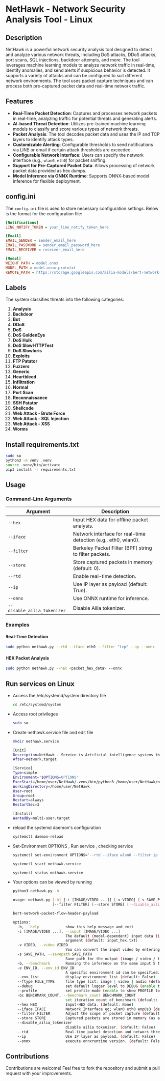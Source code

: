 # NetHawk - Network Security Analysis Tool - Linux 

## Description

NetHawk is a powerful network security analysis tool designed to detect and analyze various network threats, including DoS attacks, DDoS attacks, port scans, SQL injections, backdoor attempts, and more. The tool leverages machine learning models to analyze network traffic in real-time, identify anomalies, and send alerts if suspicious behavior is detected. It supports a variety of attacks and can be configured to suit different network environments. The tool uses packet capture techniques and can process both pre-captured packet data and real-time network traffic.

## Features

- **Real-Time Packet Detection**: Captures and processes network packets in real-time, analyzing traffic for potential threats and generating alerts.
- **AI-based Threat Detection**: Utilizes pre-trained machine learning models to classify and score various types of network threats.
- **Packet Analysis**: The tool decodes packet data and uses the IP and TCP layers to identify attack types.
- **Customizable Alerting**: Configurable thresholds to send notifications via LINE or email if certain attack thresholds are exceeded.
- **Configurable Network Interface**: Users can specify the network interface (e.g., `wlan0`, `eth0`) for packet sniffing.
- **Support for Pre-Captured Packet Data**: Allows processing of network packet data provided as hex dumps.
- **Model Inference via ONNX Runtime**: Supports ONNX-based model inference for flexible deployment.

## config.ini

The `config.ini` file is used to store necessary configuration settings. Below is the format for the configuration file:

```ini
[Notifications]
LINE_NOTIFY_TOKEN = your_line_notify_token_here

[Email]
EMAIL_SENDER = sender_email_here
EMAIL_PASSWORD = sender_email_password_here
EMAIL_RECEIVER = receiver_email_here

[Model]
WEIGHT_PATH = model.onnx
MODEL_PATH = model.onnx.prototxt
REMOTE_PATH = https://storage.googleapis.com/ailia-models/bert-network-packet-flow-header-payload/
```
## Labels
The system classifies threats into the following categories:

1. **Analysis**
2. **Backdoor**
3. **Bot**
4. **DDoS**
5. **DoS**
6. **DoS GoldenEye**
7. **DoS Hulk**
8. **DoS SlowHTTPTest**
9. **DoS Slowloris**
10. **Exploits**
11. **FTP Patator**
12. **Fuzzers**
13. **Generic**
14. **Heartbleed**
15. **Infiltration**
16. **Normal**
17. **Port Scan**
18. **Reconnaissance**
19. **SSH Patator**
20. **Shellcode**
21. **Web Attack - Brute Force**
22. **Web Attack - SQL Injection**
23. **Web Attack - XSS**
24. **Worms**
## Install requirements.txt
  ```bash
  sudo su
  python3 -m venv .venv
  source .venv/bin/activate
  pip3 install -r requirements.txt
  ```
## Usage

### Command-Line Arguments

| Argument                     | Description                                           |
|------------------------------|-------------------------------------------------------|
| `--hex`                      | Input HEX data for offline packet analysis.          |
| `--iface`                    | Network interface for real-time detection (e.g., eth0, wlan0). |
| `--filter`                   | Berkeley Packet Filter (BPF) string to filter packets. |
| `--store`                    | Store captured packets in memory (default: 0).       |
| `--rtd`                      | Enable real-time detection.                          |
| `--ip`                       | Use IP layer as payload (default: True).             |
| `--onnx`                     | Use ONNX runtime for inference.                      |
| `--disable_ailia_tokenizer`  | Disable Ailia tokenizer.                             |

### Examples

#### Real-Time Detection
```bash
sudo python nethawk.py --rtd --iface eth0 --filter "tcp" --ip --onnx
```

#### HEX Packet Analysis
```bash
sudo python nethawk.py --hex <packet_hex_data> --onnx
```
## Run services on Linux
- Access the /etc/systemd/system directory file
  ```bash
  cd /etc/systemd/system
  ```
- Access root privileges
  ```bash
  sudo su
  ```
- Create nethawk.service file and edit file
  ```bash
  mkdir nethawk.service
  ```
  ```bash
  [Unit]
  Description=NetHawk - Service is Artificial intelligence systems that detect network threats
  After=network.target

  [Service]
  Type=simple
  Environment="$OPTIONS=OPTIONS"
  ExecStart=/home/user/NetHawk/.venv/bin/python3 /home/user/NetHawk/nethawk.py $OPTIONS
  WorkingDirectory=/home/user/NetHawk
  User=root
  Group=root
  Restart=always
  RestartSec=3

  [Install]
  WantedBy=multi-user.target
  ```
- reload the systemd daemon's configuration
  ```bash
  systemctl daemon-reload
  ```
- Set-Environment OPTIONS , Run service , checking service
  ```bash
  systemctl set-environment OPTIONS="--rtd --iface wlan0 --filter ip --env_id 1 --ip --onnx"
  ```
  
  ```bash
  systemctl start nethawk.service
  ```
  ```bash
  systemctl status nethawk.service
  ```
- Your options can be viewed by running
  ```bash
  python3 nethawk.py -h
  ```
  ```bash
  usage: nethawk.py [-h] [-i [IMAGE/VIDEO ...]] [-v VIDEO] [-s SAVE_PATH] [-b] [-e ENV_ID] [--env_list] [--ftype FILE_TYPE] [--debug] [--profile] [-bc BENCHMARK_COUNT] [--hex HEX] [--    iface IFACE]
                    [--filter FILTER] [--store STORE] [--disable_ailia_tokenizer] [--rtd] [--ip] [--onnx]

  bert-network-packet-flow-header-payload

  options:
    -h, --help            show this help message and exit
    -i [IMAGE/VIDEO ...], --input [IMAGE/VIDEO ...]
                          The default (model-dependent) input data (image / video) path. If a directory name is specified, the model will be run for the files inside. File type is specified by --ftype
                          argument (default: input_hex.txt)
    -v VIDEO, --video VIDEO
                          You can convert the input video by entering style image.If the int variable is given, corresponding webcam input will be used. (default: None)
    -s SAVE_PATH, --savepath SAVE_PATH
                          Save path for the output (image / video / text). (default: None)
    -b, --benchmark       Running the inference on the same input 5 times to measure execution performance. (Cannot be used in video mode) (default: False)
    -e ENV_ID, --env_id ENV_ID
                          A specific environment id can be specified. By default, the return value of ailia.get_gpu_environment_id will be used (default: -1)
    --env_list            display environment list (default: False)
    --ftype FILE_TYPE     file type list: image | video | audio (default: image)
    --debug               set default logger level to DEBUG (enable to show DEBUG logs) (default: False)
    --profile             set profile mode (enable to show PROFILE logs) (default: False)
    -bc BENCHMARK_COUNT, --benchmark_count BENCHMARK_COUNT
                          set iteration count of benchmark (default: 5)
    --hex HEX             Input-HEX data. (default: None)
    --iface IFACE         Network Interface eg; wlan0 eth0 enp0s3 (default: None)
    --filter FILTER       Adjust the scope of packet capture (default: None)
    --store STORE         Captured packets are stored in memory (as a list) and returned when the sniffing session is complete. (default: 0)
    --disable_ailia_tokenizer
                          disable ailia tokenizer. (default: False)
    --rtd                 Real-time packet detection and network threat analysis using AI (default: False)
    --ip                  Use IP layer as payload. (default: False)
    --onnx                execute onnxruntime version. (default: False)

    ```

## Contributions
Contributions are welcome! Feel free to fork the repository and submit a pull request with your improvements.

